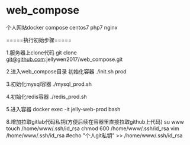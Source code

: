 # web_compose
个人网站docker compose
centos7 php7 nginx

=====执行初始步骤=====

1.服务器上clone代码
git clone git@github.com:jellywen2017/web_compose.git

2.进入web_compose目录 初始化容器
./init.sh prod

3.初始化mysql容器
./mysql_prod.sh

4.初始化redis容器
./redis_prod.sh

5.进入容器
docker exec -it jelly-web-prod bash

8.增加拉取gitlab代码私钥(方便后续在容器里直接拉取github上代码)
su www
touch /home/www/.ssh/id_rsa
chmod 600 /home/www/.ssh/id_rsa
vim /home/www/.ssh/id_rsa
#echo "个人git私钥" >> /home/www/.ssh/id_rsa


